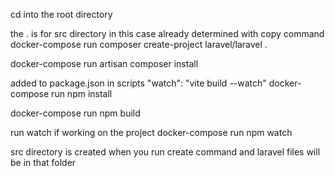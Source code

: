 cd into the root directory

the . is for src directory in this case already determined with copy command
docker-compose run composer create-project laravel/laravel .

docker-compose run artisan composer install

added to package.json in scripts "watch": "vite build --watch"
docker-compose run npm install

docker-compose run npm build

run watch if working on the project
docker-compose run npm watch

src directory is created when you run create command and laravel files will be in that folder





